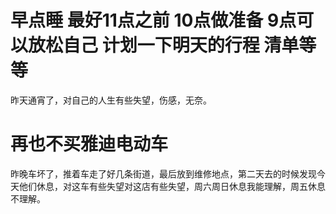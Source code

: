 
# 早点睡 最好11点之前 10点做准备 9点可以放松自己 计划一下明天的行程 清单等等 

昨天通宵了，对自己的人生有些失望，伤感，无奈。

# 再也不买雅迪电动车 

昨晚车坏了，推着车走了好几条街道，最后放到维修地点，第二天去的时候发现今天他们休息，对这车有些失望对这店有些失望，周六周日休息我能理解，周五休息不理解。

